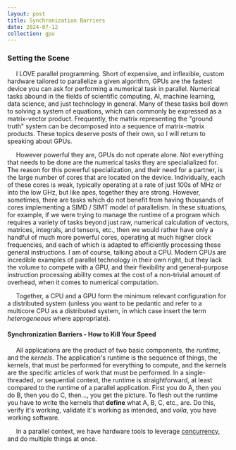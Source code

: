 ```yaml
---
layout: post
title: Synchronization Barriers
date: 2024-07-12
collection: gpu
---
```

### Setting the Scene 
&nbsp;&nbsp;&nbsp;&nbsp; I LOVE parallel programming. Short of expensive, and inflexible, custom hardware tailored to parallelize a given algorithm, GPUs are the fastest device you can ask for performing a numerical task in parallel. Numerical tasks abound in the fields of scientific computing, AI, machine learning, data science, and just technology in general. Many of these tasks boil down to solving a system of equations, which can commonly be expressed as a matrix-vector product. Frequently, the matrix representing the "ground truth" system can be decomposed into a sequence of matrix-matrix products. These topics deserve posts of their own, so I will return to speaking about GPUs. 

&nbsp;&nbsp;&nbsp;&nbsp; However powerful they are, GPUs do not operate alone. Not everything that needs to be done are the numerical tasks they are specialialized for. The reason for this powerful specialization, and their need for a partner, is the large number of cores that are located on the device. Individually, each of these cores is weak, typically operating at a rate of just 100s of MHz or into the low GHz, but like apes, together they are strong. However, sometimes, there are tasks which do not benefit from having thousands of cores implementing a SIMD / SIMT model of parallelism. In these situations, for example, if we were trying to manage the runtime of a program which requires a variety of tasks beyond just raw, numerical calculation of vectors, matrices, integrals, and tensors, etc., then we would rather have only a handful of much more powerful cores, operating at much higher clock frequencies, and each of which is adapted to efficiently processing these general instructions. I am of course, talking about a CPU. Modern CPUs are incredible examples of parallel technology in their own right, but they lack the volume to compete with a GPU, and their flexibility and general-purpose instruction processing ability comes at the cost of a non-trivial amount of overhead, when it comes to numerical computation. 

&nbsp;&nbsp;&nbsp;&nbsp; Together, a CPU and a GPU form the minimum relevant configuration for a distributed system (unless you want to be pedantic and refer to a multicore CPU as a distributed system, in which case insert the term *heterogeneous* where appropriate).  

#### Synchronization Barriers - How to Kill Your Speed
&nbsp;&nbsp;&nbsp;&nbsp; All applications are the product of two basic components, the *runtime*, and the *kernels*. The application's runtime is the sequence of things, the kernels, that must be performed for everything to compute, and the kernels are the specific articles of work that must be performed. In a single-threaded, or sequential context, the runtime is straightforward, at least compared to the runtime of a parallel application. First you do A, then you do B, then you do C, then..., you get the picture. To flesh out the runtime you have to write the kernels that **define** what A, B, C, etc., are. Do this, verify it's working, validate it's working as intended, and *voila*, you have working software. 

&nbsp;&nbsp;&nbsp;&nbsp; In a parallel context, we have hardware tools to leverage [concurrency](2024-07-16_concurrency), and do multiple things at once.  